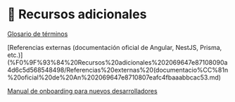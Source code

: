 # 📄 Recursos adicionales

[Glosario de términos](%F0%9F%93%84%20Recursos%20adicionales%202069647e87108090a4d6c5d568548498/Glosario%20de%20te%CC%81rminos%202069647e871080e6991ac835da410d13.md)

[Referencias externas (documentación oficial de Angular, NestJS, Prisma, etc.)](%F0%9F%93%84%20Recursos%20adicionales%202069647e87108090a4d6c5d568548498/Referencias%20externas%20(documentacio%CC%81n%20oficial%20de%20An%202069647e8710807eafc4fbaaabbcac53.md)

[Manual de onboarding para nuevos desarrolladores](%F0%9F%93%84%20Recursos%20adicionales%202069647e87108090a4d6c5d568548498/Manual%20de%20onboarding%20para%20nuevos%20desarrolladores%202069647e8710804ab7c6c10c46849591.md)